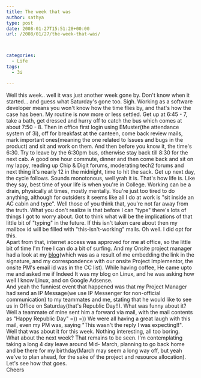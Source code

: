 ```yaml
---
title: The week that was
author: sathya
type: post
date: 2008-01-27T15:51:28+00:00
url: /2008/01/27/the-week-that-was/



categories:
  - Life
tags:
  - 3i
  
---
```

Well this week.. well it was just another week gone by. Don't know when it started&#8230; and guess what Saturday's gone too. Sigh. Working as a software developer means you won't know how the time flies by, and that's how the case has been. My routine is now more or less settled. Get up at 6:45 - 7, take a bath, get dressed and hurry off to catch the bus which comes at about 7:50 - 8. Then in office first login using EMuster(the attendance system of 3i), off for breakfast at the canteen, come back review mails, mark important ones(meaning the one related to Issues and bugs in the product) and sit and work on them. And then before you know it, the time's 6:30. Try to leave by the 6:30pm bus, otherwise stay back till 8:30 for the next cab. A good one hour commute, dinner and then come back and sit on my lappy, reading up Chip & Digit forums, moderating tech2 forums and next thing it's nearly 12 in the midnight, time to hit the sack. Get up next day, the cycle follows. Sounds monotonous, well yrah it is. That's how life is. Like they say, best time of your life is when you're in College. Working can be a drain, physically at times, mostly mentally. You're just too tired to do anything, although for outsiders it seems like all I do at work is "sit inside an AC cabin and type". Well those of you think that, you're not far away from the truth. What you don't realize is that before I can "type" there's lots of things I got to worry about. Got to think what will be the implications of that little bit of "typing" in the future. If this isn't taken care about then my mailbox id will be filled with "this-isn't-working" mails. Oh well. I did opt for this.  
Apart from that, internet access was approved for me at office, so the little bit of time I'm free I can do a bit of surfing. And my Onsite project manager had a look at my [blog][1](which was as a result of me embedding the link in the signature, and my correspondence with our onsite Project Implementor, the onsite PM's email id was in the CC list). While having coffee, He came upto me and asked me if Indeed It was my blog on Linux, and he was asking how well I know Linux, and on Google Adsense.  
And yeah the funniest event that happened was that my Project Manager had send an IP Message(we use IP Messenger for non-official communication) to my teammates and me, stating that he would like to see us in Office on Saturday(that's Republic Day!!). What was funny about it? Well a teammate of mine sent him a forward via mail, with the mail contents as "Happy Republic Day" =)) =)) We were all having a great laugh with this mail, even my PM was, saying "This wasn't the reply I was expecting!!".  
Well that was about it for this week. Nothing interesting, all too boring.  
What about the next week? That remains to be seen. I'm contemplating taking a long 4 day leave around Mid- March, planning to go back home and be there for my birthday(March may seem a long way off, but yeah we've to plan ahead, for the sake of the project and resource allocation). Let's see how that goes.  
Cheers

 [1]: https://sathyasays.com/
